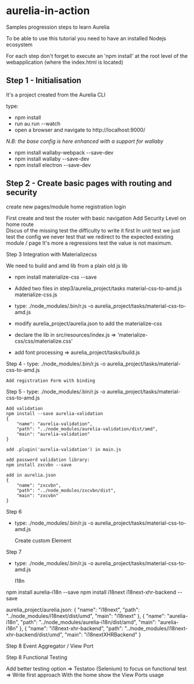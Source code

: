 # aurelia-in-action
Samples progression steps to learn Aurelia

To be able to use this tutorial you need to have an installed Nodejs ecosystem

For each step don't forget to execute an 'npm install' at the root level of the webapplication (where the index.html is located)

## Step 1 - Initialisation

It's a project created from the Aurelia CLI 

type:
 - npm install
 - run au run --watch
 - open a browser and navigate to http://localhost:9000/

*N.B: the base config is here enhanced with a support for wallaby*    
 - npm install wallaby-webpack --save-dev
 - npm install wallaby --save-dev
 - npm install electron --save-dev
    
## Step 2 - Create basic pages with routing and security

create new pages/module
  home
  registration
  login
  
  First create and test the router with basic navigation
  Add Security Level on home route  
  Discus of the missing test the difficulty to write it first 
  In unit test we just test the config we never test that we redirect to the expected existing module / page
  It's more a regressions test the value is not maximum. 
  
Step 3
   Integration with Materializecss
   
   We need to build and amd lib from  a plain old js lib
   - npm install materialize-css --save
   - Added two files in step3/aurelia_project/tasks
      material-css-to-amd.js
      materialize-css.js
      
   - type: ./node_modules/.bin/r.js -o aurelia_project/tasks/material-css-to-amd.js

   - modify aurelia_project/aurelia.json to add the materialize-css
   - declare the lib in src/resources/index.js => 'materialize-css/css/materialize.css'
   - add font processing => aurelia_project/tasks/build.js

Step 4
    - type: ./node_modules/.bin/r.js -o aurelia_project/tasks/material-css-to-amd.js
      
    Add registration Form with binding

Step 5
    - type: ./node_modules/.bin/r.js -o aurelia_project/tasks/material-css-to-amd.js
    
    Add validation  
    npm install --save aurelia-validation
    {
        "name": "aurelia-validation",
        "path": "../node_modules/aurelia-validation/dist/amd",
        "main": "aurelia-validation"
    }
    
    add .plugin('aurelia-validation') in main.js
    
    add password validation library:  
    npm install zxcvbn --save
    
    add in aurelia.json
    {
        "name": "zxcvbn",
        "path": "../node_modules/zxcvbn/dist",
        "main": "zxcvbn"
    }
    
    
Step 6
- type: ./node_modules/.bin/r.js -o aurelia_project/tasks/material-css-to-amd.js

    Create custom Element
    
Step 7

- type: ./node_modules/.bin/r.js -o aurelia_project/tasks/material-css-to-amd.js

    I18n

npm install aurelia-i18n --save
npm install i18next i18next-xhr-backend --save

 aurelia_project/aurelia.json:
 {
   "name": "i18next",
   "path": "../node_modules/i18next/dist/umd",
   "main": "i18next"
 },
 {
   "name": "aurelia-i18n",
   "path": "../node_modules/aurelia-i18n/dist/amd",
   "main": "aurelia-i18n"
 },
 {
   "name": "i18next-xhr-backend",
   "path": "../node_modules/i18next-xhr-backend/dist/umd",
   "main": "i18nextXHRBackend"
 }
    
    
Step 8
    Event Aggregator / View Port    
    
Step 8
    Functional Testing
    
    
    

Add better testing option => Testatoo (Selenium) to focus on functional test => Write first approach
With the home show the View Ports usage